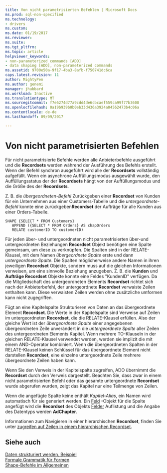 ```yaml
---
title: Von nicht parametrisierten Befehlen | Microsoft Docs
ms.prod: sql-non-specified
ms.technology:
- drivers
ms.custom: 
ms.date: 01/19/2017
ms.reviewer: 
ms.suite: 
ms.tgt_pltfrm: 
ms.topic: article
helpviewer_keywords:
- non-parameterized commands [ADO]
- data shaping [ADO], non-parameterized commands
ms.assetid: 9700e50a-9f17-4ba3-8afb-f750741dc6ca
caps.latest.revision: 11
author: MightyPen
ms.author: genemi
manager: jhubbard
ms.workload: Inactive
ms.translationtype: MT
ms.sourcegitcommit: f7e6274d77a9cdd4de6cbcaef559ca99f77b3608
ms.openlocfilehash: 0a19b939b0b0eb33d436a3924a04562473b4c06a
ms.contentlocale: de-de
ms.lasthandoff: 09/09/2017

---
```

# <a name="operation-of-non-parameterized-commands"></a>Von nicht parametrisierten Befehlen
Für nicht parametrisierte Befehle werden alle Anbieterbefehle ausgeführt und die **Recordsets** werden während der Ausführung des Befehls erstellt. Wenn der Befehl synchron ausgeführt wird alle der **Recordsets** vollständig aufgefüllt. Wenn ein asynchrone Auffüllungsmodus ausgewählt wurde, den Auffüllungsstatus der der **Recordsets** hängt von der Auffüllungsmodus und die Größe des der **Recordsets**.  
  
 Z. B. die *übergeordneten-Befehl* Zurückgeben einer **Recordset** von Kunden für ein Unternehmen aus einer Customers-Tabelle und die *untergeordnete-Befehl* konnte eine zurückgeben**Recordset** der Aufträge für alle Kunden aus einer Orders-Tabelle.  
  
```  
SHAPE {SELECT * FROM Customers}   
   APPEND ({SELECT * FROM Orders} AS chapOrders   
   RELATE customerID TO customerID)  
```  
  
 Für jeden über- und untergeordneten nicht parametrisierten über-und untergeordneten Beziehungen **Recordset** Objekt benötigen eine Spalte gemeinsam, um diese zu verknüpfen. Die Spalten sind in der RELATE-Klausel, mit dem Namen *übergeordnete Spalte* erste und dann *untergeordnete Spalte*. Die Spalten möglicherweise andere Namen in ihren jeweiligen **Recordset** Objekte, sondern muss auf die gleichen Informationen verweisen, um eine sinnvolle Beziehung anzugeben. Z. B. die **Kunden** und **Aufträge Recordset** Objekte konnte eine Feldes "KundenID" verfügen. Da die Mitgliedschaft des untergeordneten Elements **Recordset** richtet sich nach der Anbieterbefehl, der untergeordnete **Recordset** verwaiste Zeilen enthalten kann. Diese verwaisten Zeilen werden ohne zusätzliche umformen kann nicht zugegriffen.  
  
 Fügt an eine Kapitelspalte Strukturieren von Daten an das übergeordnete Element **Recordset**. Die Werte in der Kapitelspalte sind Verweise auf Zeilen im untergeordneten **Recordset**, die die RELATE-Klausel erfüllen. Also der gleiche Wert ist der *übergeordnete Spalte* einer angegebenen übergeordneten Zeile unverändert in die *untergeordnete Spalte* aller Zeilen des untergeordneten Elements Kapitel. Wenn mehrere TO-Klauseln in der gleichen RELATE-Klausel verwendet werden, werden sie implizit die mit einem AND-Operator kombiniert. Wenn die übergeordneten Spalten in der RELATE-Klausel keinen Schlüssel für das übergeordnete Element nicht darstellen **Recordset**, eine einzelne untergeordnete Zeile mehrere übergeordnete Zeilen haben kann.  
  
 Wenn Sie den Verweis in der Kapitelspalte zugreifen, ADO übernimmt die **Recordset** durch den Verweis dargestellt. Beachten Sie, dass zwar in einem nicht parametrisierten Befehl oder das gesamte untergeordnete **Recordset** wurde abgerufen wurden, zeigt das Kapitel nur eine Teilmenge von Zeilen.  
  
 Wenn die angefügte Spalte keine enthält *Kapitel-Alias*, ein Namen wird automatisch für sie generiert werden. Ein [Feld](../../../ado/reference/ado-api/field-object.md) -Objekt für die Spalte angefügt wird die **Recordset** des Objekts [Felder](../../../ado/reference/ado-api/fields-collection-ado.md) Auflistung und die Angabe des Datentyps werden **AdChapter**.  
  
 Informationen zum Navigieren in einer hierarchischen **Recordset**, finden Sie unter [zugreifen auf Zeilen in einem hierarchischen Recordset](../../../ado/guide/data/accessing-rows-in-a-hierarchical-recordset.md).  
  
## <a name="see-also"></a>Siehe auch  
 [Daten strukturiert werden, Beispiel](../../../ado/guide/data/data-shaping-example.md)   
 [Formale Grammatik für Formen](../../../ado/guide/data/formal-shape-grammar.md)   
 [Shape-Befehle im Allgemeinen](../../../ado/guide/data/shape-commands-in-general.md)

